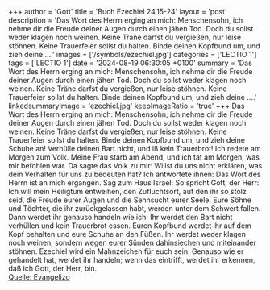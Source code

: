 +++
author = 'Gott'
title = 'Buch Ezechiel 24,15-24'
layout = 'post'
description = 'Das Wort des Herrn erging an mich: Menschensohn, ich nehme dir die Freude deiner Augen durch einen jähen Tod. Doch du sollst weder klagen noch weinen. Keine Träne darfst du vergießen, nur leise stöhnen. Keine Trauerfeier sollst du halten. Binde deinen Kopfbund um, und zieh deine ....'
images = ['/symbols/ezechiel.jpg']
categories = ['LECTIO 1']
tags = ['LECTIO 1']
date = '2024-08-19 06:30:05 +0100'
summary = 'Das Wort des Herrn erging an mich: Menschensohn, ich nehme dir die Freude deiner Augen durch einen jähen Tod. Doch du sollst weder klagen noch weinen. Keine Träne darfst du vergießen, nur leise stöhnen. Keine Trauerfeier sollst du halten. Binde deinen Kopfbund um, und zieh deine ....'
linkedsummaryImage = 'ezechiel.jpg'
keepImageRatio = 'true'
+++
Das Wort des Herrn erging an mich:
Menschensohn, ich nehme dir die Freude deiner Augen durch einen jähen Tod. Doch du sollst weder klagen noch weinen. Keine Träne darfst du vergießen,
nur leise stöhnen. Keine Trauerfeier sollst du halten. Binde deinen Kopfbund um, und zieh deine Schuhe an! Verhülle deinen Bart nicht, und iß kein Trauerbrot!
Ich redete am Morgen zum Volk.<!--more--> Meine Frau starb am Abend, und ich tat am Morgen, was mir befohlen war.
Da sagte das Volk zu mir: Willst du uns nicht erklären, was dein Verhalten für uns zu bedeuten hat?
Ich antwortete ihnen: Das Wort des Herrn ist an mich ergangen.
Sag zum Haus Israel: So spricht Gott, der Herr: Ich will mein Heiligtum entweihen, den Zufluchtsort, auf den ihr so stolz seid, die Freude eurer Augen und die Sehnsucht eurer Seele. Eure Söhne und Töchter, die ihr zurückgelassen habt, werden unter dem Schwert fallen.
Dann werdet ihr genauso handeln wie ich: Ihr werdet den Bart nicht verhüllen und kein Trauerbrot essen.
Euren Kopfbund werdet ihr auf dem Kopf behalten und eure Schuhe an den Füßen. Ihr werdet weder klagen noch weinen, sondern wegen eurer Sünden dahinsiechen und miteinander stöhnen.
Ezechiel wird ein Mahnzeichen für euch sein. Genauso wie er gehandelt hat, werdet ihr handeln; wenn das eintrifft, werdet ihr erkennen, daß ich Gott, der Herr, bin.<br> [Quelle: Evangelizo](https://evangeliumtagfuertag.org/DE/gospel)